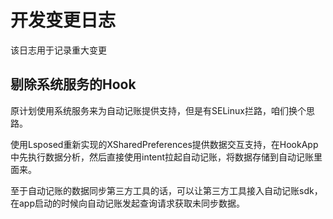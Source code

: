 # 开发变更日志

该日志用于记录重大变更

## 剔除系统服务的Hook

原计划使用系统服务来为自动记账提供支持，但是有SELinux拦路，咱们换个思路。

使用Lsposed重新实现的XSharedPreferences提供数据交互支持，在HookApp中先执行数据分析，然后直接使用intent拉起自动记账，将数据存储到自动记账里面来。

至于自动记账的数据同步第三方工具的话，可以让第三方工具接入自动记账sdk，在app启动的时候向自动记账发起查询请求获取未同步数据。